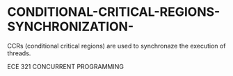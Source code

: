# CONDITIONAL-CRITICAL-REGIONS-SYNCHRONIZATION-

CCRs (conditional critical regions) are used to synchronaze the execution of threads.

ECE 321 CONCURRENT PROGRAMMING
